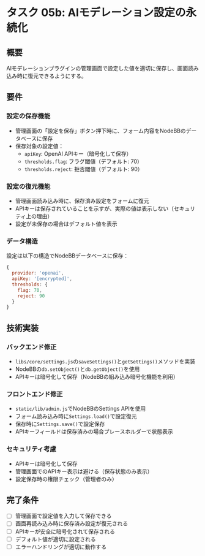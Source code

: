 # タスク 05b: AIモデレーション設定の永続化

## 概要
AIモデレーションプラグインの管理画面で設定した値を適切に保存し、画面読み込み時に復元できるようにする。

## 要件

### 設定の保存機能
- 管理画面の「設定を保存」ボタン押下時に、フォーム内容をNodeBBのデータベースに保存
- 保存対象の設定値：
  - `apiKey`: OpenAI APIキー（暗号化して保存）
  - `thresholds.flag`: フラグ閾値（デフォルト: 70）
  - `thresholds.reject`: 拒否閾値（デフォルト: 90）

### 設定の復元機能
- 管理画面読み込み時に、保存済み設定をフォームに復元
- APIキーは保存されていることを示すが、実際の値は表示しない（セキュリティ上の理由）
- 設定が未保存の場合はデフォルト値を表示

### データ構造
設定は以下の構造でNodeBBデータベースに保存：

```javascript
{
  provider: 'openai',
  apiKey: '[encrypted]',
  thresholds: {
    flag: 70,
    reject: 90
  }
}
```

## 技術実装

### バックエンド修正
- `libs/core/settings.js`の`saveSettings()`と`getSettings()`メソッドを実装
- NodeBBの`db.setObject()`と`db.getObject()`を使用
- APIキーは暗号化して保存（NodeBBの組み込み暗号化機能を利用）

### フロントエンド修正
- `static/lib/admin.js`でNodeBBのSettings APIを使用
- フォーム読み込み時に`Settings.load()`で設定復元
- 保存時に`Settings.save()`で設定保存
- APIキーフィールドは保存済みの場合プレースホルダーで状態表示

### セキュリティ考慮
- APIキーは暗号化して保存
- 管理画面でのAPIキー表示は避ける（保存状態のみ表示）
- 設定保存時の権限チェック（管理者のみ）

## 完了条件
- [ ] 管理画面で設定値を入力して保存できる
- [ ] 画面再読み込み時に保存済み設定が復元される
- [ ] APIキーが安全に暗号化されて保存される
- [ ] デフォルト値が適切に設定される
- [ ] エラーハンドリングが適切に動作する
